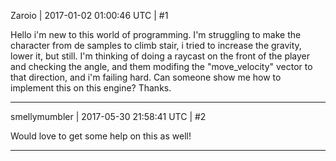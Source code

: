 Zaroio | 2017-01-02 01:00:46 UTC | #1

Hello i'm new to this world of programming. I'm struggling to make the character from de samples to climb stair, i tried to increase the gravity, lower it, but still. I'm thinking of doing a raycast on the front of the player and checking the angle, and them modifing the "move_velocity" vector to that direction, and i'm failing hard. Can someone show me how to implement this on this engine? Thanks.

-------------------------

smellymumbler | 2017-05-30 21:58:41 UTC | #2

Would love to get some help on this as well!

-------------------------

